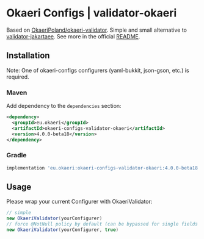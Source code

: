 # Okaeri Configs | validator-okaeri

Based on [OkaeriPoland/okaeri-validator](https://github.com/OkaeriPoland/okaeri-validator). Simple and small alternative
to [validator-jakartaee](https://github.com/OkaeriPoland/okaeri-configs/tree/master/validator-jakartaee). See more in the official [README](https://github.com/OkaeriPoland/okaeri-validator#readme).

## Installation

Note: One of okaeri-configs configurers (yaml-bukkit, json-gson, etc.) is required.

### Maven

Add dependency to the `dependencies` section:

```xml
<dependency>
  <groupId>eu.okaeri</groupId>
  <artifactId>okaeri-configs-validator-okaeri</artifactId>
  <version>4.0.0-beta18</version>
</dependency>
```

### Gradle

```groovy
implementation 'eu.okaeri:okaeri-configs-validator-okaeri:4.0.0-beta18'
```

## Usage

Please wrap your current Configurer with OkaeriValidator:

```java
// simple
new OkaeriValidator(yourConfigurer)
// force @NotNull policy by default (can be bypassed for single fields using @Nullable)
new OkaeriValidator(yourConfigurer, true)
```
